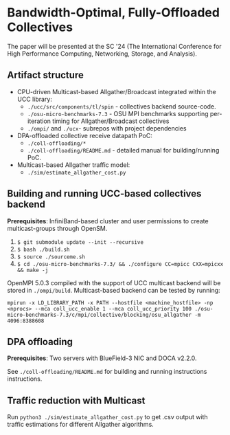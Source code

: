 # Bandwidth-Optimal, Fully-Offloaded Collectives

The paper will be presented at the SC '24 (The International Conference for High Performance Computing, Networking, Storage, and Analysis).

## Artifact structure

 - CPU-driven Multicast-based Allgather/Broadcast integrated within the UCC library:
    - `./ucc/src/components/tl/spin` - collectives backend source-code.
    - `./osu-micro-benchmarks-7.3` - OSU MPI benchmarks supporting per-iteration timing for Allgather/Broadcast collectives
    - `./ompi/` and `./ucx`- subrepos with project dependencies 
 - DPA-offloaded collective receive datapath PoC:
    - `./coll-offloading/*`
    - `./coll-offloading/README.md` - detailed manual for building/running PoC.
 - Multicast-based Allgather traffic model:
    - `./sim/estimate_allgather_cost.py`

## Building and running UCC-based collectives backend

**Prerequisites**: InfiniBand-based cluster and user permissions to create multicast-groups through OpenSM.

1) `$ git submodule update --init --recursive`
2) `$ bash ./build.sh`
3) `$ source ./sourceme.sh`
4) `$ cd ./osu-micro-benchmarks-7.3/ && ./configure CC=mpicc CXX=mpicxx && make -j`

OpenMPI 5.0.3 compiled with the support of UCC multicast backend will be stored in `./ompi/build`. Multicast-based backend can be tested by running:

`mpirun -x LD_LIBRARY_PATH -x PATH --hostfile <machine_hostfile> -np <nprocs> --mca coll_ucc_enable 1 --mca coll_ucc_priority 100 ./osu-micro-benchmarks-7.3/c/mpi/collective/blocking/osu_allgather -m 4096:8388608`

## DPA offloading

**Prerequisites**: Two servers with BlueField-3 NIC and DOCA v2.2.0.

See `./coll-offloading/README.md` for building and running instructions instructions.

## Traffic reduction with Multicast

Run `python3 ./sim/estimate_allgather_cost.py` to get .csv output with traffic estimations for different Allgather algorithms.
